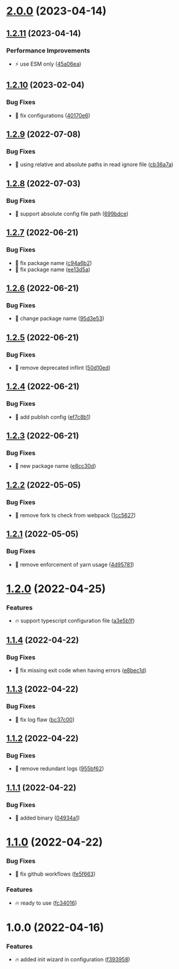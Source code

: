 # [2.0.0](https://github.com/Exlint/Inflint/compare/v1.2.11...v2.0.0) (2023-04-14)

## [1.2.11](https://github.com/Exlint/Inflint/compare/v1.2.10...v1.2.11) (2023-04-14)


### Performance Improvements

* ⚡ use ESM only ([45a06ea](https://github.com/Exlint/Inflint/commit/45a06ea456e3a7bffb71249ecf3cb1aa8d2b81c7))

## [1.2.10](https://github.com/Exlint/Inflint/compare/v1.2.9...v1.2.10) (2023-02-04)


### Bug Fixes

* 🐞 fix configurations ([40170e6](https://github.com/Exlint/Inflint/commit/40170e63113ba7c8dbe1e3b3c8791d52e13f66cb))

## [1.2.9](https://github.com/Exlint/Inflint/compare/v1.2.8...v1.2.9) (2022-07-08)


### Bug Fixes

* 🐞 using relative and absolute paths in read ignore file ([cb36a7a](https://github.com/Exlint/Inflint/commit/cb36a7a91c8b5080315bf9d9ffcc28757a13e486))

## [1.2.8](https://github.com/Exlint/Inflint/compare/v1.2.7...v1.2.8) (2022-07-03)


### Bug Fixes

* 🐞 support absolute config file path ([699bdce](https://github.com/Exlint/Inflint/commit/699bdce3285c6f2566dd6ce9bc8642ba814f30e1))

## [1.2.7](https://github.com/Exlint/Inflint/compare/v1.2.6...v1.2.7) (2022-06-21)


### Bug Fixes

* 🐞 fix package name ([c94a6b2](https://github.com/Exlint/Inflint/commit/c94a6b2f1ac655ed475c9969e7c9aec46c20495a))
* 🐞 fix package name ([ee13d5a](https://github.com/Exlint/Inflint/commit/ee13d5a886dc860ce40154005513d67cc9db001e))

## [1.2.6](https://github.com/Exlint/Inflint/compare/v1.2.5...v1.2.6) (2022-06-21)


### Bug Fixes

* 🐞 change package name ([95d3e53](https://github.com/Exlint/Inflint/commit/95d3e53114b62cf03760a43e33b7299cae19455f))

## [1.2.5](https://github.com/Exlint/Inflint/compare/v1.2.4...v1.2.5) (2022-06-21)


### Bug Fixes

* 🐞 remove deprecated inflint ([50d10ed](https://github.com/Exlint/Inflint/commit/50d10edceff82b160879a195987af6cdabb6b05d))

## [1.2.4](https://github.com/Exlint/Inflint/compare/v1.2.3...v1.2.4) (2022-06-21)


### Bug Fixes

* 🐞 add publish config ([ef7c8b1](https://github.com/Exlint/Inflint/commit/ef7c8b14994b246670305fde6d0d7dac3b19fc6a))

## [1.2.3](https://github.com/Exlint/Inflint/compare/v1.2.2...v1.2.3) (2022-06-21)


### Bug Fixes

* 🐞 new package name ([e8cc30d](https://github.com/Exlint/Inflint/commit/e8cc30dd77533568df5431f37d2d72dc61668441))

## [1.2.2](https://github.com/Vinyl-Depository/Inflint/compare/v1.2.1...v1.2.2) (2022-05-05)


### Bug Fixes

* 🐞 remove fork ts check from webpack ([1cc5627](https://github.com/Vinyl-Depository/Inflint/commit/1cc5627af804df4056de1fdf42551e5968c8b7d5))

## [1.2.1](https://github.com/Vinyl-Depository/Inflint/compare/v1.2.0...v1.2.1) (2022-05-05)


### Bug Fixes

* 🐞 remove enforcement of yarn usage ([4d95781](https://github.com/Vinyl-Depository/Inflint/commit/4d9578161cc14ca4cc09388cdf3129a2aaa3de75))

# [1.2.0](https://github.com/Vinyl-Depository/Inflint/compare/v1.1.4...v1.2.0) (2022-04-25)


### Features

* 🔥 support typescript configuration file ([a3e5b1f](https://github.com/Vinyl-Depository/Inflint/commit/a3e5b1fb18f233d1533b6ea55bbd9354de2ef1b6))

## [1.1.4](https://github.com/Vinyl-Depository/Inflint/compare/v1.1.3...v1.1.4) (2022-04-22)


### Bug Fixes

* 🐞 fix missing exit code when having errors ([e8bec1d](https://github.com/Vinyl-Depository/Inflint/commit/e8bec1d09295049329e9c24c15101f2f893a134c))

## [1.1.3](https://github.com/Vinyl-Depository/Inflint/compare/v1.1.2...v1.1.3) (2022-04-22)


### Bug Fixes

* 🐞 fix log flaw ([bc37c00](https://github.com/Vinyl-Depository/Inflint/commit/bc37c00b6ee167c8cea3498c79f510039367c427))

## [1.1.2](https://github.com/Vinyl-Depository/Inflint/compare/v1.1.1...v1.1.2) (2022-04-22)


### Bug Fixes

* 🐞 remove redundant logs ([955bf62](https://github.com/Vinyl-Depository/Inflint/commit/955bf62dbf8b2c562e653ad3800add9073741472))

## [1.1.1](https://github.com/Vinyl-Depository/Inflint/compare/v1.1.0...v1.1.1) (2022-04-22)


### Bug Fixes

* 🐞 added binary ([04934a1](https://github.com/Vinyl-Depository/Inflint/commit/04934a1161d7d2a52076cd8aab6a8211b8cf8adb))

# [1.1.0](https://github.com/Vinyl-Depository/Inflint/compare/v1.0.0...v1.1.0) (2022-04-22)


### Bug Fixes

* 🐞 fix github workflows ([fe5f663](https://github.com/Vinyl-Depository/Inflint/commit/fe5f6634b5cd26c0092dd7c365d9c1f6d6a1eea1))


### Features

* 🔥 ready to use ([fc34016](https://github.com/Vinyl-Depository/Inflint/commit/fc340160c9fa0838475f38e0b500eef21e364f5b))

# 1.0.0 (2022-04-16)


### Features

* 🔥 added init wizard in configuration ([f393958](https://github.com/Vinyl-Depository/Inflint/commit/f3939585d6762b016e988d3f73a62b4935cf7929))
